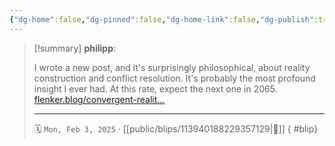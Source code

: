 ```yaml
---
{"dg-home":false,"dg-pinned":false,"dg-home-link":false,"dg-publish":true,"type":"blip","disabled rules":["yaml-title","yaml-title-alias","file-name-heading"],"title":"philipp on mastodon @ 2025-02-03","created-date":"2025-02-03T13:28:17","id":113940188229357140,"updated-date":"2025-05-02T08:50:44","dg-path":"blips/113940188229357129.md","permalink":"/blips/113940188229357129/","dgPassFrontmatter":true,"created":"2025-02-03T13:28:17","updated":"2025-05-02T08:50:44"}
---
```


> [!summary] **philipp**:
>
> I wrote a new post, and it's surprisingly philosophical, about reality construction and conflict resolution. It's probably the most profound insight I ever had. At this rate, expect the next one in 2065.
> [flenker.blog/convergent-realit…](https://flenker.blog/convergent-realities/)
> - - -
>
> 🗓️ `Mon, Feb 3, 2025` · [[public/blips/113940188229357129\|🔗]]
{ #blip}

